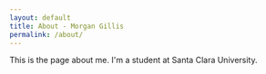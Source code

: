```yaml
---
layout: default
title: About - Morgan Gillis
permalink: /about/
---
```


This is the page about me. I'm a student at Santa Clara University.
